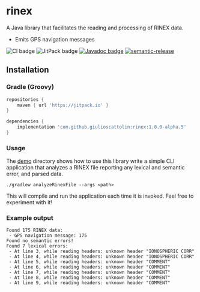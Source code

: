 # rinex
A Java library that facilitates the reading and processing of RINEX data.
* Emits GPS navigation messages

![CI badge](https://github.com/giulioscattolin/rinex/actions/workflows/gradle.yml/badge.svg)
![JitPack badge](https://jitpack.io/v/giulioscattolin/rinex.svg)
[![Javadoc badge](https://img.shields.io/badge/Javadoc-1.0.0--alpha.5-brightgreen)](https://javadoc.jitpack.io/com/github/giulioscattolin/rinex/1.0.0-alpha.5/javadoc/)
[![semantic-release](https://img.shields.io/badge/%20%20%F0%9F%93%A6%F0%9F%9A%80-semantic--release-e10079.svg)](https://github.com/semantic-release/semantic-release)

## Installation

### Gradle (Groovy)
```groovy
repositories {
    maven { url 'https://jitpack.io' }
}

dependencies {
    implementation 'com.github.giulioscattolin:rinex:1.0.0-alpha.5'
}
```

### Usage
The [demo](/src/demo/java/com/github/giulioscattolin/rinex/demo) directory shows how to use this library write a simple CLI application that analyzes a RINEX file reporting any lexical and semantic error, and parsed data.

```shell
./gradlew analyzeRinexFile --args <path>
```
This will compile and run the application each time it is invoked. Feel free to experiment with it!

### Example output
```text
Found 175 RINEX data:
 - GPS navigation message: 175
Found no semantic errors!
Found 7 lexical errors:
 - At line 3, while reading headers: unknown header "IONOSPHERIC CORR"
 - At line 4, while reading headers: unknown header "IONOSPHERIC CORR"
 - At line 5, while reading headers: unknown header "COMMENT"
 - At line 6, while reading headers: unknown header "COMMENT"
 - At line 7, while reading headers: unknown header "COMMENT"
 - At line 8, while reading headers: unknown header "COMMENT"
 - At line 9, while reading headers: unknown header "COMMENT"
```
